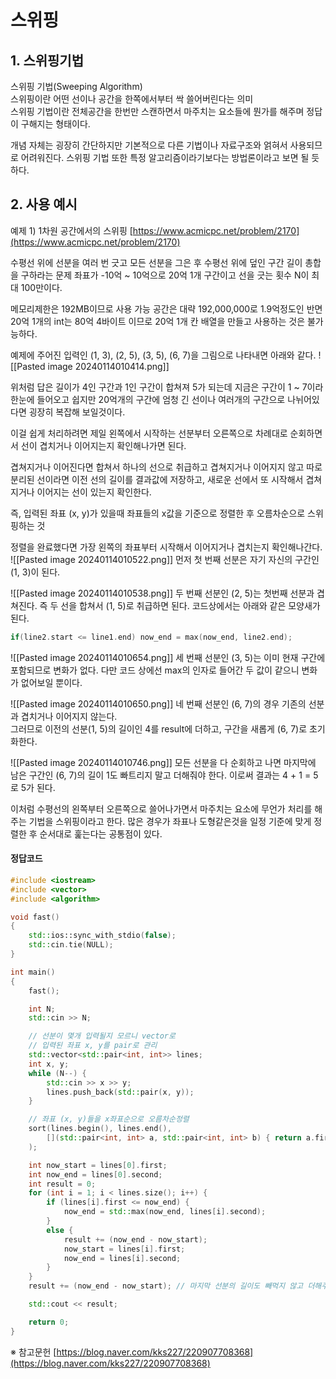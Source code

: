 # 스위핑

## 1. 스위핑기법

스위핑 기법(Sweeping Algorithm)  
스위핑이란 어떤 선이나 공간을 한쪽에서부터 싹 쓸어버린다는 의미  
스위핑 기법이란 전체공간을 한번만 스캔하면서 마주치는 요소들에 뭔가를 해주며 정답이 구해지는 형태이다.  

개념 자체는 굉장히 간단하지만 기본적으로 다른 기법이나 자료구조와 얽혀서 사용되므로 어려워진다.
스위핑 기법 또한 특정 알고리즘이라기보다는 방법론이라고 보면 될 듯하다.

## 2. 사용 예시

예제 1) 1차원 공간에서의 스위핑
[https://www.acmicpc.net/problem/2170](https://www.acmicpc.net/problem/2170)

수평선 위에 선분을 여러 번 긋고 모든 선분을 그은 후 수평선 위에 덮인 구간 길이 총합을 구하라는 문제 좌표가 -10억 ~ 10억으로 20억 1개 구간이고 선을 긋는 횟수 N이 최대 100만이다.  

메모리제한은 192MB이므로 사용 가능 공간은 대략 192,000,000로 1.9억정도인 반면  
20억 1개의 int는 80억 4바이트 이므로 20억 1개 칸 배열을 만들고 사용하는 것은 불가능하다.

예제에 주어진 입력인 (1, 3), (2, 5), (3, 5), (6, 7)을 그림으로 나타내면 아래와 같다.
![[Pasted image 20240114010414.png]]

위처럼 답은 길이가 4인 구간과 1인 구간이 합쳐져 5가 되는데 지금은 구간이 1 ~ 7이라 한눈에 들어오고 쉽지만 20억개의 구간에 엄청 긴 선이나 여러개의 구간으로 나뉘어있다면 굉장히 복잡해 보일것이다.

이걸 쉽게 처리하려면 제일 왼쪽에서 시작하는 선분부터 오른쪽으로 차례대로 순회하면서 선이 겹치거나 이어지는지 확인해나가면 된다.

겹쳐지거나 이어진다면 합쳐서 하나의 선으로 취급하고 겹쳐지거나 이어지지 않고 따로 분리된 선이라면 이전 선의 길이를 결과값에 저장하고, 새로운 선에서 또 시작해서 겹쳐지거나 이어지는 선이 있는지 확인한다.

즉, 입력된 좌표 (x, y)가 있을때 좌표들의 x값을 기준으로 정렬한 후 오름차순으로 스위핑하는 것

정렬을 완료했다면 가장 왼쪽의 좌표부터 시작해서 이어지거나 겹치는지 확인해나간다.
![[Pasted image 20240114010522.png]]
먼저 첫 번째 선분은 자기 자신의 구간인 (1, 3)이 된다.

![[Pasted image 20240114010538.png]]
두 번째 선분인 (2, 5)는 첫번째 선분과 겹쳐진다.
즉 두 선을 합쳐서 (1, 5)로 취급하면 된다.
코드상에서는 아래와 같은 모양새가 된다.
```C++
if(line2.start <= line1.end) now_end = max(now_end, line2.end);
```

![[Pasted image 20240114010654.png]]
세 번째 선분인 (3, 5)는 이미 현재 구간에 포함되므로 변화가 없다. 다만 코드 상에선 max의 인자로 들어간 두 값이 같으니 변화가 없어보일 뿐이다.

![[Pasted image 20240114010650.png]]
네 번째 선분인 (6, 7)의 경우 기존의 선분과 겹치거나 이어지지 않는다.  
그러므로 이전의 선분(1, 5)의 길이인 4를 result에 더하고, 구간을 새롭게 (6, 7)로 초기화한다.

![[Pasted image 20240114010746.png]]
모든 선분을 다 순회하고 나면 마지막에 남은 구간인 (6, 7)의 길이 1도 빠트리지 말고 더해줘야 한다.
이로써 결과는 4 + 1 = 5로 5가 된다.

이처럼 수평선의 왼쪽부터 오른쪽으로 쓸어나가면서 마주치는 요소에 무언가 처리를 해주는 기법을 스위핑이라고 한다.
많은 경우가 좌표나 도형같은것을 일정 기준에 맞게 정렬한 후 순서대로 훑는다는 공통점이 있다.

#### 정답코드
```C++
#include <iostream>
#include <vector>
#include <algorithm>

void fast()
{
	std::ios::sync_with_stdio(false);
	std::cin.tie(NULL);
}

int main()
{
	fast();

	int N;
	std::cin >> N;

	// 선분이 몇개 입력될지 모르니 vector로
	// 입력된 좌표 x, y를 pair로 관리
	std::vector<std::pair<int, int>> lines;
	int x, y;
	while (N--) {
		std::cin >> x >> y;
		lines.push_back(std::pair(x, y));
	}

	// 좌표 (x, y)들을 x좌표순으로 오름차순정렬
	sort(lines.begin(), lines.end(), 
		[](std::pair<int, int> a, std::pair<int, int> b) { return a.first < b.first; }
	);

	int now_start = lines[0].first;
	int now_end = lines[0].second;
	int result = 0;
	for (int i = 1; i < lines.size(); i++) {		
		if (lines[i].first <= now_end) {
			now_end = std::max(now_end, lines[i].second);
		}
		else {
			result += (now_end - now_start);
			now_start = lines[i].first;
			now_end = lines[i].second;
		}			
	}
	result += (now_end - now_start); // 마지막 선분의 길이도 빼먹지 않고 더해주기

	std::cout << result;

	return 0;
}
```




※ 참고문헌
[https://blog.naver.com/kks227/220907708368](https://blog.naver.com/kks227/220907708368)